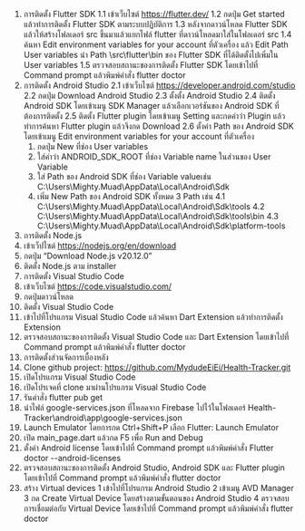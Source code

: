 1.	การติดตั้ง Flutter SDK
  1.1	เข้าเว็บไซต์ https://flutter.dev/
  1.2	กดปุ่ม Get started แล้วทำการติดตั้ง Flutter SDK ตามระบบปฏิบัติการ
  1.3	หลังจากดาวน์โหลด Flutter SDK แล้วให้สร้างโฟลเดอร์ src ขึ้นมาแล้วแยกไฟล์ flutter ที่ดาวน์โหลดมาใส่ในโฟลเดอร์ src
  1.4	ค้นหา Edit environment variables for your account ที่ตัวเครื่อง แล้ว Edit Path User variables นำ Path \src\flutter\bin ของ Flutter SDK ที่ได้ติดตั้งไปเพิ่มใน User variables
  1.5	ตรวจสอบสถานะของการติดตั้ง Flutter SDK โดยเข้าไปที่ Command prompt แล้วพิมพ์คำสั่ง flutter doctor
2.	การติดตั้ง Android Studio
  2.1	เข้าเว็บไซต์ https://developer.android.com/studio
  2.2	กดปุ่ม Download Android Studio
  2.3	ตั้งตั้ง Android Studio
  2.4	ติดตั้ง Android SDK โดยเข้าเมนู SDK Manager แล้วเลือกเวอร์ชันของ Android SDK ที่ต้องการติดตั้ง
  2.5	ติดตั้ง Flutter plugin โดยเข้าเมนู Setting และกดคำว่า Plugin แล้วทำการค้นหา Flutter plugin แล้วจึงกด Download
  2.6	ตั้งค่า Path ของ Android SDK โดยเข้าเมนู Edit environment variables for your account ที่ตัวเครื่อง
      1.	กดปุ่ม New ที่ช่อง User variables
      2.	ใส่คำว่า ANDROID_SDK_ROOT ที่ช่อง Variable name ในส่วนของ User Variable
      3.	ใส่ Path ของ Android SDK ที่ช่อง Variable valueเช่น C:\Users\Mighty.Muad\AppData\Local\Android\Sdk
      4.	เพิ่ม New Path ของ Android SDK ทั้งหมด 3 Path เช่น
          4.1 C:\Users\Mighty.Muad\AppData\Local\Android\Sdk\tools
          4.2 C:\Users\Mighty.Muad\AppData\Local\Android\Sdk\tools\bin
          4.3 C:\Users\Mighty.Muad\AppData\Local\Android\Sdk\platform-tools
3.	การติดตั้ง Node.js
  1.	เข้าเว็ปไซต์ https://nodejs.org/en/download
  2.	กดปุ่ม “Download Node.js v20.12.0”
  3.	ติดตั้ง Node.js ตาม installer
4.	การติดตั้ง Visual Studio Code
  1.	เข้าเว็บไซต์ https://code.visualstudio.com/
  2.	กดปุ่มดาวน์โหลด
  3.	ติดตั้ง Visual Studio Code
  4.	เข้าไปที่โปรแกรม Visual Studio Code แล้วค้นหา Dart Extension แล้วทำการติดตั้ง Extension
  5.	ตรวจสอบสถานะของการติดตั้ง Visual Studio Code และ Dart Extension โดยเข้าไปที่ Command prompt แล้วพิมพ์คำสั่ง flutter doctor
5.	การติดตั้งส่วนจัดการเบื้องหลัง
  1.	Clone github project: https://github.com/MydudeEiEi/Health-Tracker.git
  2.	เปิดโปรแกรม Visual Studio Code
  3.	เปิดโปรเจคที่ clone มาผ่านโปรแกรม Visual Studio Code
  4.	รันคำสั่ง flutter pub get
  5.	นำไฟล์ google-services.json ที่โหลดจาก Firebase ไปไว้ในโฟลเดอร์ Health-Tracker\android\app\google-services.json
  6.	Launch Emulator โดยการกด Ctrl+Shift+P เลือก Flutter: Launch Emulator
  7.	เปิด main_page.dart แล้วกด F5 เพื่อ Run and Debug
  8.	ตั้งค่า Android license โดยเข้าไปที่ Command prompt แล้วพิมพ์คำสั่ง Flutter doctor --android-licenses
  9.	ตรวจสอบสถานะของการติดตั้ง Android Studio, Android SDK และ Flutter plugin โดยเข้าไปที่ Command prompt แล้วพิมพ์คำสั่ง flutter doctor
  10.	สร้าง Virtual devices
    1	เข้าไปที่โปรแกรม Android Studio
    2	เข้าเมนู AVD Manager
    3	กด Create Virtual Device โดยสร้างตามขั้นตอนของ Android Studio
    4	ตรวจสอบการเชื่อมต่อกับ Virtual Device โดยเข้าไปที่ Command prompt แล้วพิมพ์คำสั่ง flutter doctor

